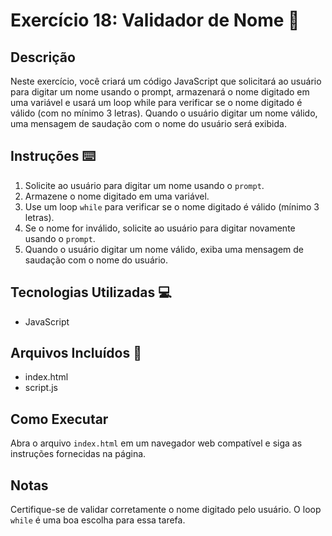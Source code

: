 # Exercício 18: Validador de Nome 📌

## Descrição
Neste exercício, você criará um código JavaScript que solicitará ao usuário para digitar um nome usando o prompt, armazenará o nome digitado em uma variável e usará um loop while para verificar se o nome digitado é válido (com no mínimo 3 letras). Quando o usuário digitar um nome válido, uma mensagem de saudação com o nome do usuário será exibida.

## Instruções ⌨️
1. Solicite ao usuário para digitar um nome usando o `prompt`.
2. Armazene o nome digitado em uma variável.
3. Use um loop `while` para verificar se o nome digitado é válido (mínimo 3 letras).
4. Se o nome for inválido, solicite ao usuário para digitar novamente usando o `prompt`.
5. Quando o usuário digitar um nome válido, exiba uma mensagem de saudação com o nome do usuário.

## Tecnologias Utilizadas 💻
- JavaScript

## Arquivos Incluídos 📂
- index.html
- script.js

## Como Executar
Abra o arquivo `index.html` em um navegador web compatível e siga as instruções fornecidas na página.

## Notas
Certifique-se de validar corretamente o nome digitado pelo usuário. O loop `while` é uma boa escolha para essa tarefa.

